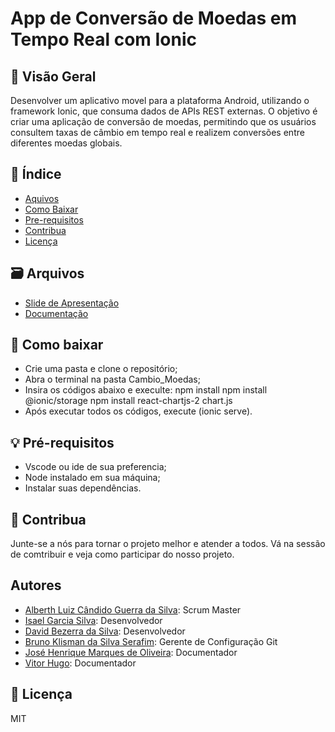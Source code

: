 # App de Conversão de Moedas em Tempo Real com Ionic

## 🌟 Visão Geral

Desenvolver um aplicativo movel para a plataforma Android, utilizando o framework Ionic, que consuma dados de APIs REST externas. O objetivo é criar uma aplicação de conversão de moedas, permitindo que os usuários consultem taxas de câmbio em tempo real e realizem conversões entre diferentes moedas globais.

## 📇 Índice

- [Aquivos](#arquivos)
- [Como Baixar](#como-baixar)
- [Pre-requisitos](#pre-requisitos)
- [Contribua](#contribua)
- [Licença](#licença)

## 🗃️ Arquivos
- [Slide de Apresentação](https://www.canva.com/design/DAGYdLHyLfU/p9nquEEoG3Zi8zRsFKTPqw/edit?utm_content=DAGYdLHyLfU&utm_campaign=designshare&utm_medium=link2&utm_source=sharebutton)
- [Documentação]()


## 🚀 Como baixar

- Crie uma pasta e clone o repositório;
- Abra o terminal na pasta Cambio_Moedas;
- Insira os códigos abaixo e execulte:
  npm install
  npm install @ionic/storage
  npm install react-chartjs-2 chart.js
- Após executar todos os códigos, execute (ionic serve).

## 💡 Pré-requisitos
- Vscode ou ide de sua preferencia;
- Node instalado em sua máquina;
- Instalar suas dependências.

## 🤝 Contribua

Junte-se a nós para tornar o projeto melhor e atender a todos.
Vá na sessão de comtribuir e veja como participar do nosso projeto.

## Autores
- [Alberth Luiz Cândido Guerra da Silva](https://www.linkedin.com/in/alberth-luiz-736527229/): Scrum Master
- [Isael Garcia Silva](https://www.linkedin.com/in/isael-garcia-7aa837271/): Desenvolvedor
- [David Bezerra da Silva](https://www.linkedin.com/in/davidbdasilva/): Desenvolvedor
- [Bruno Klisman da Silva Serafim](https://www.linkedin.com/in/bruno-klisman-30aa14267/): Gerente de Configuração Git
- [José Henrique Marques de Oliveira](https://www.linkedin.com/in/jos%C3%A9-henrique-marques-de-oliveira-50a910258/): Documentador
- [Vitor Hugo](https://www.linkedin.com/in/bruno-klisman-30aa14267/): Documentador

## 📜 Licença

MIT
